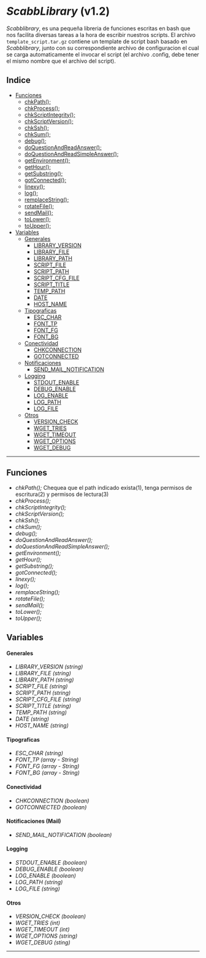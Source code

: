 *ScabbLibrary* (v1.2)
===================

*Scabblibrary*, es una pequeña libreria de funciones escritas en bash que nos facilita diversas tareas a la hora de escribir nuestros scripts.
El archivo `template_script.tar.gz` contiene un template de script bash basado en *Scabblibrary*, junto con su correspondiente archivo de configuracion el cual se carga automaticamente el invocar el script (el archivo .config, debe tener el mismo nombre que el archivo del script). 

## Indice
- [Funciones][funciones]
	- [chkPath();][funciones.chkPath]
	- [chkProcess();][funciones.chkProcess]
	- [chkScriptIntegrity();][funciones.chkScriptIntegrity]
	- [chkScriptVersion();][funciones.chkScriptVersion]
	- [chkSsh();][funciones.chkSsh]
	- [chkSum();][funciones.chkSum]
	- [debug();][funciones.debug]
	- [doQuestionAndReadAnswer();][funciones.doQuestionAndReadAnswer]
	- [doQuestionAndReadSimpleAnswer();][funciones.doQuestionAndReadSimpleAnswer]
	- [getEnvironment();][funciones.getEnvironment]
	- [getHour();][funciones.getHour]
	- [getSubstring();][funciones.getSubstring]
	- [gotConnected();][funciones.gotConnected]
	- [linexy();][funciones.linexy]
	- [log();][funciones.log]
	- [remplaceString();][funciones.remplaceString]
	- [rotateFile();][funciones.rotateFile]
	- [sendMail();][funciones.sendMail]
	- [toLower();][funciones.toLower]
	- [toUpper();][funciones.toUpper]
- [Variables][var]
	- [Generales][var.gral]
		- [LIBRARY_VERSION][var.gral.library_version]
		- [LIBRARY_FILE][var.gral.library_file]
		- [LIBRARY_PATH][var.gral.library_path]
		- [SCRIPT_FILE][var.gral.script_file]
		- [SCRIPT_PATH][var.gral.script_path]
		- [SCRIPT_CFG_FILE][var.gral.script_cfg_file]
		- [SCRIPT_TITLE][var.gral.script_title]
		- [TEMP_PATH][var.gral.temp_path]
		- [DATE][var.gral.date]
		- [HOST_NAME][var.gral.host_name]
	- [Tipograficas][var.fonts]
		- [ESC_CHAR][var.fonts.esc_char]
		- [FONT_TP][var.fonts.font_tp]
		- [FONT_FG][var.fonts.font_fg]
		- [FONT_BG][var.fonts.font_bg]
	- [Conectividad][var.connection]
		- [CHKCONNECTION][var.connection.chkconnection]
		- [GOTCONNECTED][var.connection.gotconnected]
	- [Notificaciones][var.notification]
		- [SEND_MAIL_NOTIFICATION][var.notification.send_mail_notification]
	- [Logging][var.logging]
		- [STDOUT_ENABLE][var.logging.stdout_enable]
		- [DEBUG_ENABLE][var.logging.debug_enable]
		- [LOG_ENABLE][var.logging.log_enable]
		- [LOG_PATH][var.logging.log_path]
		- [LOG_FILE][var.logging.log_file]
	- [Otros][var.other]
		- [VERSION_CHECK][var.other.version_check]
		- [WGET_TRIES][var.other.wget_tries]
		- [WGET_TIMEOUT][var.other.wget_timeout]
		- [WGET_OPTIONS][var.other.wget_options]
		- [WGET_DEBUG][var.other.wget_debug]

-----------------------------------------------------------------------------------------------

## Funciones
- <a name="chkPath"></a>*chkPath();*
		Chequea que el path indicado exista(1), tenga permisos de escritura(2) y permisos de lectura(3)
- <a name="chkProcess"></a>*chkProcess();*
- <a name="chkScriptIntegrity"></a>*chkScriptIntegrity();*
- <a name="chkScriptVersion"></a>*chkScriptVersion();*
- <a name="chkSsh"></a>*chkSsh();*
- <a name="chkSum"></a>*chkSum();*
- <a name="debug"></a>*debug();*
- <a name="doQuestionAndReadAnswer"></a>*doQuestionAndReadAnswer();*
- <a name="doQuestionAndReadSimpleAnswer"></a>*doQuestionAndReadSimpleAnswer();*
- <a name="getEnvironment"></a>*getEnvironment();*
- <a name="getHour"></a>*getHour();*
- <a name="getSubstring"></a>*getSubstring();*
- <a name="gotConnected"></a>*gotConnected();*
- <a name="linexy"></a>*linexy();*
- <a name="log"></a>*log();*
- <a name="remplaceString"></a>*remplaceString();*
- <a name="rotateFile"></a>*rotateFile();*
- <a name="sendMail"></a>*sendMail();*
- <a name="toLower"></a>*toLower();*
- <a name="toUpper"></a>*toUpper();*

## Variables
#### Generales
- <a name="library_version"></a>*LIBRARY_VERSION (string)*
- <a name="library_file"></a>*LIBRARY_FILE (string)*
- <a name="library_path"></a>*LIBRARY_PATH (string)*
- <a name="script_file"></a>*SCRIPT_FILE (string)*
- <a name="script_path"></a>*SCRIPT_PATH (string)*
- <a name="script_cfg_file"></a>*SCRIPT_CFG_FILE (string)*
- <a name="script_title"></a>*SCRIPT_TITLE (string)*
- <a name="temp_path"></a>*TEMP_PATH (string)*
- <a name="date"></a>*DATE (string)*
- <a name="host_name"></a>*HOST_NAME (string)*

#### Tipograficas
- <a name="esc_char"></a>*ESC_CHAR (string)*
- <a name="font_tp"></a>*FONT_TP (array - String)*
- <a name="font_fg"></a>*FONT_FG (array - String)*
- <a name="font_bg"></a>*FONT_BG (array - String)*

#### Conectividad
- <a name="chkconnection"></a>*CHKCONNECTION (boolean)*
- <a name="gotconnected"></a>*GOTCONNECTED (boolean)*

#### Notificaciones (Mail)
- <a name="send_mail_notification"></a>*SEND_MAIL_NOTIFICATION (boolean)*

#### Logging
- <a name="stdout_enable"></a>*STDOUT_ENABLE (boolean)*
- <a name="debug_enable"></a>*DEBUG_ENABLE (boolean)*
- <a name="log_enable"></a>*LOG_ENABLE (boolean)*
- <a name="log_path"></a>*LOG_PATH (string)*
- <a name="log_file"></a>*LOG_FILE (string)*

#### Otros
- <a name="version_check"></a>*VERSION_CHECK (boolean)*
- <a name="wget_tries"></a>*WGET_TRIES (int)*
- <a name="wget_timeout"></a>*WGET_TIMEOUT (int)*
- <a name="wget_options"></a>*WGET_OPTIONS (string)*
- <a name="wget_debug"></a>*WGET_DEBUG (sting)*

-----------------------------------------------------------------------------------------------

[funciones]: #funciones "Funciones"
[funciones.chkPath]: #chkPath "chkPath Function"
[funciones.chkProcess]: #chkProcess "chkProcess Function"
[funciones.chkScriptIntegrity]: #chkScriptIntegrity "chkScriptIntegrity Function"
[funciones.chkScriptVersion]: #chkScriptVersion "chkScriptVersion Function"
[funciones.chkSsh]: #chkSsh "chkSsh Function"
[funciones.chkSum]: #chkSum "chkSum Function"
[funciones.debug]: #debug "debug Function"
[funciones.doQuestionAndReadAnswer]: #doQuestionAndReadAnswer "doQuestionAndReadAnswer Function"
[funciones.doQuestionAndReadSimpleAnswer]: #doQuestionAndReadSimpleAnswer "doQuestionAndReadSimpleAnswer Function"
[funciones.getEnvironment]: #getEnvironment "getEnvironment Function"
[funciones.getHour]: #getHour "getHour Function"
[funciones.getSubstring]: #getSubstring "getSubstring Function"
[funciones.gotConnected]: #gotConnected "gotConnected Function"
[funciones.linexy]: #linexy "linexy Function"
[funciones.log]: #log "log Function"
[funciones.remplaceString]: #remplaceString "remplaceString Function"
[funciones.rotateFile]: #rotateFile "rotateFile Function"
[funciones.sendMail]: #sendMail "sendMail Function"
[funciones.toLower]: #toLower "toLower Function"
[funciones.toUpper]: #toUpper "toUpper Function"
[var]: #variables "Variables"
[var.gral]: #generales "General Variables"
[var.gral.library_version]: #library_version "Library Version Variable"
[var.gral.library_file]: #library_file "Library File Variable"
[var.gral.library_path]: #library_path "Library Path Variable"
[var.gral.script_file]: #script_file "Script File Variable"
[var.gral.script_path]: #script_path "Script Path Variable"
[var.gral.script_cfg_file]: #script_cfg_file "Script Config File Variable"
[var.gral.script_title]: #script_title "Script Title Variable"
[var.gral.temp_path]: #temp_path "Temp Path Variable"
[var.gral.date]: #date "Date Variable"
[var.gral.host_name]: #host_name "Hostname Variable"
[var.fonts]: #tipograficas "Fonts Variables"
[var.fonts.esc_char]: #esc_char "Character Escape Variable"
[var.fonts.font_tp]: #font_tp "Font Type Variable"
[var.fonts.font_fg]: #font_fg "Font Foregorund Variable"
[var.fonts.font_bg]: #font_bg "Font Background Variable"
[var.connection]: #conectividad "Connection Variables"
[var.connection.chkconnection]: #chkconnection "Chacking Connection Variable"
[var.connection.gotconnected]: #gotconnected "Got Connected Variable"
[var.notification]: #notificaciones "Notification Variables"
[var.notification.send_mail_notification]: #send_mail_notification "Send Mail Notification Variable"
[var.logging]: #logging "Logging Variables"
[var.logging.stdout_enable]: #stdout_enable "Standard Out Control Variable"
[var.logging.debug_enable]: #debug_enable "Debug Control Variable"
[var.logging.log_enable]: #log_enable "Log Control Variable"
[var.logging.log_path]: #log_path "Log Path Variable"
[var.logging.log_file]: #log_file "Log File Variable"
[var.other]: #otros "Others Variables"
[var.other.version_check]: #version_check "Version Control Variable"
[var.other.wget_tries]: #wget_tries "WGet tries Variable"
[var.other.wget_timeout]: #wget_timeout "WGet Timeout Variable"
[var.other.wget_options]: #wget_options "WGet extra Options Variable"
[var.other.wget_debug]: #wget_debug "WGet Debung control Variable"